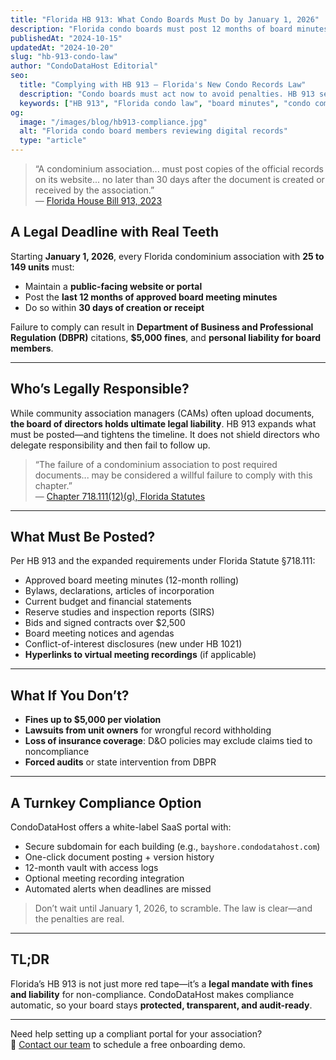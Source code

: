 ```yaml
---
title: "Florida HB 913: What Condo Boards Must Do by January 1, 2026"
description: "Florida condo boards must post 12 months of board minutes online within 30 days, or risk DBPR fines and lawsuits. Learn what HB 913 requires and how to comply."
publishedAt: "2024-10-15"
updatedAt: "2024-10-20"
slug: "hb-913-condo-law"
author: "CondoDataHost Editorial"
seo:
  title: "Complying with HB 913 – Florida's New Condo Records Law"
  description: "Condo boards must act now to avoid penalties. HB 913 sets strict deadlines for online document posting. Here's what you need to know."
  keywords: ["HB 913", "Florida condo law", "board minutes", "condo compliance", "DBPR fines", "COA board legal risk"]
og:
  image: "/images/blog/hb913-compliance.jpg"
  alt: "Florida condo board members reviewing digital records"
  type: "article"
---
```


> “A condominium association... must post copies of the official records on its website... no later than 30 days after the document is created or received by the association.”  
> — [Florida House Bill 913, 2023](https://www.flsenate.gov/Session/Bill/2023/913)

## A Legal Deadline with Real Teeth

Starting **January 1, 2026**, every Florida condominium association with **25 to 149 units** must:

- Maintain a **public-facing website or portal**
- Post the **last 12 months of approved board meeting minutes**
- Do so within **30 days of creation or receipt**

Failure to comply can result in **Department of Business and Professional Regulation (DBPR)** citations, **$5,000 fines**, and **personal liability for board members**.

---

## Who’s Legally Responsible?

While community association managers (CAMs) often upload documents, **the board of directors holds ultimate legal liability**. HB 913 expands what must be posted—and tightens the timeline. It does not shield directors who delegate responsibility and then fail to follow up.

> “The failure of a condominium association to post required documents... may be considered a willful failure to comply with this chapter.”  
> — [Chapter 718.111(12)(g), Florida Statutes](https://www.leg.state.fl.us/statutes/index.cfm?App_mode=Display_Statute&URL=0700-0799/0718/Sections/0718.111.html)

---

## What Must Be Posted?

Per HB 913 and the expanded requirements under Florida Statute §718.111:

- Approved board meeting minutes (12-month rolling)
- Bylaws, declarations, articles of incorporation
- Current budget and financial statements
- Reserve studies and inspection reports (SIRS)
- Bids and signed contracts over $2,500
- Board meeting notices and agendas
- Conflict-of-interest disclosures (new under HB 1021)
- **Hyperlinks to virtual meeting recordings** (if applicable)

---

## What If You Don’t?

- **Fines up to $5,000 per violation**
- **Lawsuits from unit owners** for wrongful record withholding
- **Loss of insurance coverage**: D&O policies may exclude claims tied to noncompliance
- **Forced audits** or state intervention from DBPR

---

## A Turnkey Compliance Option

CondoDataHost offers a white-label SaaS portal with:

- Secure subdomain for each building (e.g., `bayshore.condodatahost.com`)
- One-click document posting + version history
- 12-month vault with access logs
- Optional meeting recording integration
- Automated alerts when deadlines are missed

> Don’t wait until January 1, 2026, to scramble. The law is clear—and the penalties are real.

---

## TL;DR

Florida’s HB 913 is not just more red tape—it’s a **legal mandate with fines and liability** for non-compliance. CondoDataHost makes compliance automatic, so your board stays **protected, transparent, and audit-ready**.

---

Need help setting up a compliant portal for your association?  
📩 [Contact our team](mailto:hello@condodatahost.com) to schedule a free onboarding demo.
